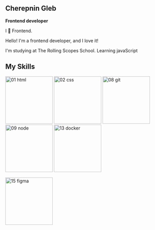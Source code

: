 ## Cherepnin Gleb

**Frontend developer**

I 🖤 Frontend.

Hello! I'm a frontend developer, and I love it!

I'm studying at The Rolling Scopes School.  Learning javaScript

## My Skills
<img width="148" alt="01 html" src="https://user-images.githubusercontent.com/60064512/224487706-10850994-3a0f-419e-9a48-013107a1aac5.png" style="max-width: 100%;"> <img width="148" alt="02 css" src="https://user-images.githubusercontent.com/60064512/224487709-2a638c09-e758-4ee0-8a33-149bf7cb3562.png" style="max-width: 100%;"> <img width="148" alt="08 git" src="https://user-images.githubusercontent.com/60064512/224487717-ba1f0a03-27ff-4456-bd51-8b6178b32671.png" style="max-width: 100%;"> <img width="148" alt="09 node" src="https://user-images.githubusercontent.com/60064512/224487718-c8d669a9-f5e5-46f2-8165-a115e19e3ca7.png" style="max-width: 100%;"> <img width="148" alt="13 docker" src="https://user-images.githubusercontent.com/60064512/224487722-133474de-ee6d-4444-bb1f-c66796fefacf.png" style="max-width: 100%;">

<img width="148" alt="15 figma" src="https://user-images.githubusercontent.com/60064512/224487724-7362c6ee-12c1-4976-8138-398808bd957a.png" style="max-width: 100%;">
